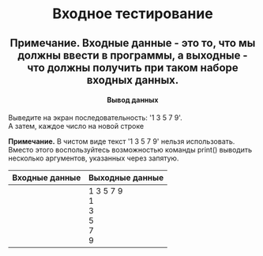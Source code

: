 <h1 align="center">Входное тестирование</h1>
<h2 align="center">Примечание. Входные данные - это то, что мы должны ввести в программы, а выходные - что должны получить при таком наборе входных данных.</h2>

<h4 align="center">Вывод данных</h4>
<p>Выведите на экран последовательность: '1 3 5 7 9'.</br>А затем, каждое число на новой строке</p>

<p><b>Примечание.</b> В чистом виде текст '1 3 5 7 9' нельзя использовать. Вместо этого воспользуйтесь возможностью команды print() выводить несколько аргументов, указанных через запятую.</p>

| Входные данные | Выходные данные                         |
| -------------- | --------------------------------------- |
|                | 1 3 5 7 9</br>1</br>3</br>5</br>7</br>9 |
